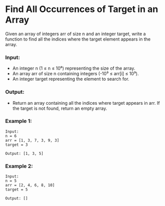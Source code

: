 # Find All Occurrences of Target in an Array

Given an array of integers arr of size n and an integer target, write a function to find all the indices where the target element appears in the array.

### Input:

- An integer n (1 ≤ n ≤ 10⁶) representing the size of the array.
- An array arr of size n containing integers (-10⁹ ≤ arr[i] ≤ 10⁹).
- An integer target representing the element to search for.

### Output:

- Return an array containing all the indices where target appears in arr. If the target is not found, return an empty array.

### Example 1:

```
Input:
n = 6
arr = [1, 3, 7, 3, 9, 3]
target = 3

Output: [1, 3, 5]
```

### Example 2:

```
Input:
n = 5
arr = [2, 4, 6, 8, 10]
target = 5

Output: []
```

